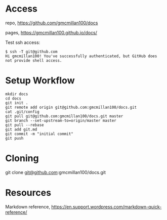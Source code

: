 # Access

repo, https://github.com/gmcmillan100/docs

pages, https://gmcmillan100.github.io/docs/

Test ssh access:

~~~~
$ ssh -T git@github.com
Hi gmcmillan100! You've successfully authenticated, but GitHub does not provide shell access.
~~~~


# Setup Workflow

~~~~
mkdir docs
cd docs
git init .
git remote add origin git@github.com:gmcmillan100/docs.git
cat .git/config
git pull git@github.com:gmcmillan100/docs.git master
git branch --set-upstream-to=origin/master master
git pull --rebase
git add git.md
git commit -m "initial commit"
git push
~~~~



# Cloning

git clone git@github.com:gmcmillan100/docs.git

# Resources

Markdown reference, https://en.support.wordpress.com/markdown-quick-reference/
